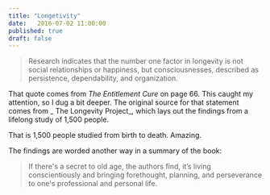 ```yaml
---
title: "Longetivity"
date:   2016-07-02 11:00:00
published: true
draft: false
---
```


> Research indicates that the number one factor in longevity is not social relationships or happiness, but consciousnesses, described as persistence, dependability, and organization.

That quote comes from _The Entitlement Cure_ on page 66. This caught my attention, so I dug a bit deeper. The original source for that statement comes from _ The Longevity Project_, which lays out the findings from a lifelong study of 1,500 people.

That is 1,500 people studied from birth to death. Amazing.

The findings are worded another way in a summary of the book:

> If there's a secret to old age, the authors find, it’s living conscientiously and bringing forethought, planning, and perseverance to one's professional and personal life.
